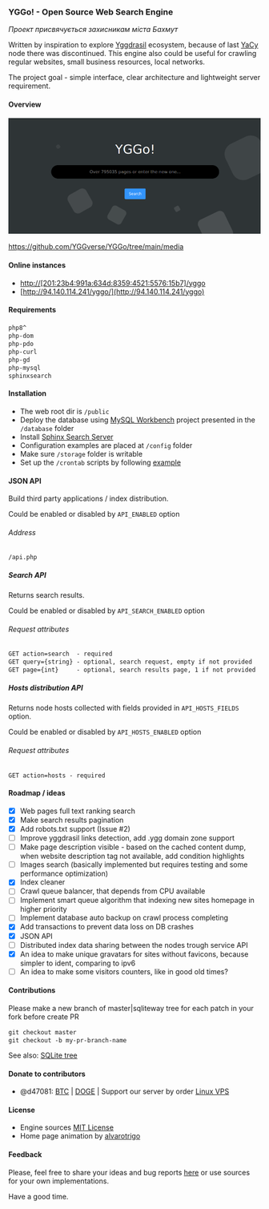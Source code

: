 ### YGGo! - Open Source Web Search Engine

_Проект присвячується захисникам міста Бахмут_

Written by inspiration to explore [Yggdrasil](https://yggdrasil-network.github.io) ecosystem, because of last [YaCy](https://yacy.net/) node there was discontinued.
This engine also could be useful for crawling regular websites, small business resources, local networks.

The project goal - simple interface, clear architecture and lightweight server requirement.

#### Overview

![Home page](https://github.com/YGGverse/YGGo/blob/main/media/main-sm.png?raw=true)

https://github.com/YGGverse/YGGo/tree/main/media

#### Online instances

* [http://[201:23b4:991a:634d:8359:4521:5576:15b7]/yggo](http://[201:23b4:991a:634d:8359:4521:5576:15b7]/yggo)
* [http://94.140.114.241/yggo/](http://94.140.114.241/yggo)

#### Requirements

```
php8^
php-dom
php-pdo
php-curl
php-gd
php-mysql
sphinxsearch
```

#### Installation

* The web root dir is `/public`
* Deploy the database using [MySQL Workbench](https://www.mysql.com/products/workbench) project presented in the `/database` folder
* Install [Sphinx Search Server](https://sphinxsearch.com)
* Configuration examples are placed at `/config` folder
* Make sure `/storage` folder is writable
* Set up the `/crontab` scripts by following [example](https://github.com/YGGverse/YGGo/blob/main/config/crontab.txt)

#### JSON API

Build third party applications / index distribution.

Could be enabled or disabled by `API_ENABLED` option

###### Address

```
/api.php
```

##### Search API

Returns search results.

Could be enabled or disabled by `API_SEARCH_ENABLED` option

###### Request attributes

```
GET action=search  - required
GET query={string} - optional, search request, empty if not provided
GET page={int}     - optional, search results page, 1 if not provided
```

##### Hosts distribution API

Returns node hosts collected with fields provided in `API_HOSTS_FIELDS` option.

Could be enabled or disabled by `API_HOSTS_ENABLED` option

###### Request attributes

```
GET action=hosts - required
```

#### Roadmap / ideas

* [x] Web pages full text ranking search
* [x] Make search results pagination
* [x] Add robots.txt support (Issue #2)
* [ ] Improve yggdrasil links detection, add .ygg domain zone support
* [ ] Make page description visible - based on the cached content dump, when website description tag not available, add condition highlights
* [ ] Images search (basically implemented but requires testing and some performance optimization)
* [x] Index cleaner
* [ ] Crawl queue balancer, that depends from CPU available
* [ ] Implement smart queue algorithm that indexing new sites homepage in higher priority
* [ ] Implement database auto backup on crawl process completing
* [x] Add transactions to prevent data loss on DB crashes
* [x] JSON API
* [ ] Distributed index data sharing between the nodes trough service API
* [x] An idea to make unique gravatars for sites without favicons, because simpler to ident, comparing to ipv6
* [ ] An idea to make some visitors counters, like in good old times?

#### Contributions

Please make a new branch of master|sqliteway tree for each patch in your fork before create PR

```
git checkout master
git checkout -b my-pr-branch-name
```

See also: [SQLite tree](https://github.com/YGGverse/YGGo/tree/sqliteway)

#### Donate to contributors

* @d47081: [BTC](https://www.blockchain.com/explorer/addresses/btc/bc1qngdf2kwty6djjqpk0ynkpq9wmlrmtm7e0c534y) | [DOGE](https://dogechain.info/address/D5Sez493ibLqTpyB3xwQUspZvJ1cxEdRNQ) | Support our server by order [Linux VPS](https://www.yourserver.se/portal/aff.php?aff=610)

#### License
* Engine sources [MIT License](https://github.com/YGGverse/YGGo/blob/main/LICENSE)
* Home page animation by [alvarotrigo](https://codepen.io/alvarotrigo/pen/GRvYNax)

#### Feedback

Please, feel free to share your ideas and bug reports [here](https://github.com/YGGverse/YGGo/issues) or use sources for your own implementations.

Have a good time.
